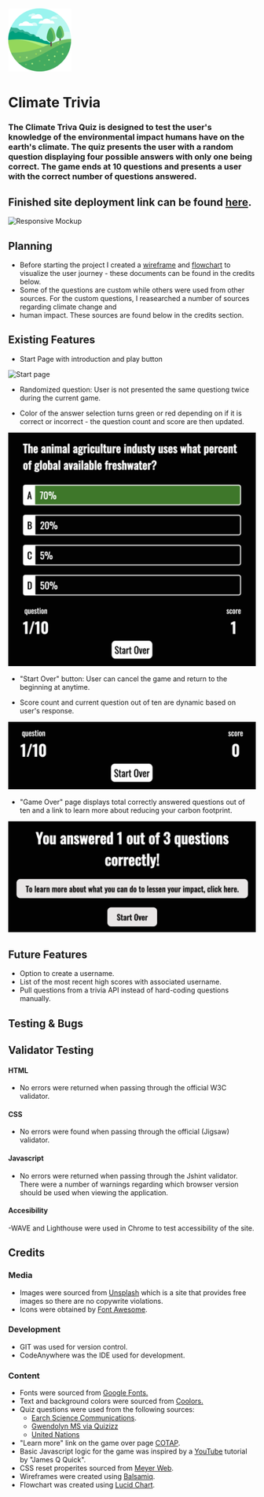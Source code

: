 # ![Globe icon](.//assets/images/readme-icon.png)

# Climate Trivia

### The Climate Triva Quiz is designed to test the user's knowledge of the environmental impact humans have on the earth's climate. The quiz presents the user with a random question displaying four possible answers with only one being correct. The game ends at 10 questions and presents a user with the correct number of questions answered.

## Finished site deployment link can be found [here]().

![Responsive Mockup](.//assets/images/readme-responsive.png)

## Planning

- Before starting the project I created a [wireframe](.//assets/planning/Climate_Quiz_Wireframe.pdf) and [flowchart](.//assets/planning/Climate_Quiz_Flowchart.pdf) to visualize the user journey - these documents  can be found in the credits below.
- Some of the questions are custom while others were used from other sources. For the custom questions, I reasearched a number of sources regarding climate change and 
- human impact. These sources are found below in the credits section.

## Existing Features
- Start Page with introduction and play button
  
![Start page](assets/images/readme-home.png)
  
- Randomized question: User is not presented the same questiong twice during the current game.

- Color of the answer selection turns green or red depending on if it is correct or incorrect - the question count and score are then updated.

![Game play](assets/images/readme-play.png)

- "Start Over" button: User can cancel the game and return to the beginning at anytime.

- Score count and current question out of ten are dynamic based on user's response.  
 
![Game status](assets/images/readme-game-status.png)

- "Game Over" page displays total correctly answered questions out of ten and a link to learn more about reducing your carbon footprint. 

![Game Over](assets/images/readme-game-over.png)


## Future Features
- Option to create a username.
- List of the most recent high scores with associated username.
- Pull questions from a trivia API instead of hard-coding questions manually.

## Testing & Bugs


## Validator Testing

#### HTML
- No errors were returned when passing through the official W3C validator.

#### CSS
- No errors were found when passing through the official (Jigsaw) validator.

#### Javascript
- No errors were returned when passing through the Jshint validator. There were a number of warnings regarding which browser version should be used when viewing the application.

#### Accesibility
-WAVE and Lighthouse were used in Chrome to test accessibility of the site.

## Credits
### Media
- Images were sourced from [Unsplash](https://unsplash.com/) which is a site that provides free images so there are no copywrite violations.
- Icons were obtained by [Font Awesome](https://fontawesome.com/).
  
  
### Development
  - GIT was used for version control.
  - CodeAnywhere was the IDE used for development.

### Content
- Fonts were sourced from [Google Fonts.](https://fonts.google.com/)
- Text and background colors were sourced from [Coolors.](https://coolors.co/)
- Quiz questions were used from the following sources:
  - [Earch Science Communications](https://climatekids.nasa.gov/trivia/).
  - [Gwendolyn MS via Quizizz](https://quizizz.com/admin/quiz/5c53a440922bc3001aad4332/human-impact-and-climate-change)
  - [United Nations](https://www.un.org/en/climatechange/science/climate-issues/water?gclid=CjwKCAjw8symBhAqEiwAaTA__Ms_NOFVcvk8jnfIt2p-OJrMCG8CyQIhx3O1gcv4USdn_Wto99yS7hoCWpcQAvD_BwE)
- "Learn more" link on the game over page [COTAP](https://cotap.org/reduce-carbon-footprint/?gclid=CjwKCAjw8symBhAqEiwAaTA__LNqZ277tDAIWwUQsUjMFmC7Dl__nbYg35KHlqZJxUyYVnbahI6dKBoCoC8QAvD_BwE).
- Basic Javascript logic for the game was inspired by a [YouTube](https://www.youtube.com/watch?v=zZdQGs62cR8) tutorial by "James Q Quick".
- CSS reset properites sourced from [Meyer Web](http://meyerweb.com/eric/tools/css/reset/).
- Wireframes were created using [Balsamiq](https://balsamiq.com/).
- Flowchart was created using [Lucid Chart](https://lucidchart.com/).
